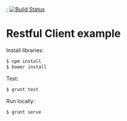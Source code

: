 ; [![Build Status](https://magnum.travis-ci.com/Gizra/ethosia-client.svg?token=p2M1EeCrd3dY32WxWj3X&branch=master)](https://magnum.travis-ci.com/snirs90/restful-client-example)

Restful Client example
==============

Install libraries:

```bash
$ npm install
$ bower install
```
Test:
```bash
$ grunt test
```

Run locally:
```bash
$ grunt serve
```
